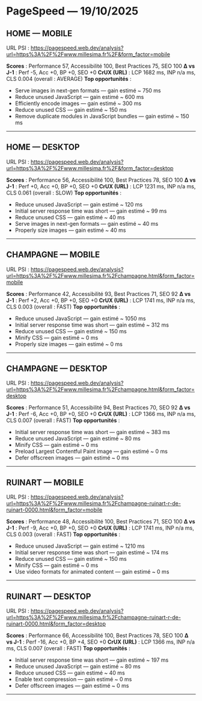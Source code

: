 # PageSpeed — 19/10/2025  

## HOME — MOBILE
URL PSI : https://pagespeed.web.dev/analysis?url=https%3A%2F%2Fwww.millesima.fr%2F&form_factor=mobile

**Scores** : Performance 57, Accessibilité 100, Best Practices 75, SEO 100
**Δ vs J-1** : Perf -5, Acc +0, BP +0, SEO +0
**CrUX (URL)** : LCP 1682 ms, INP n/a ms, CLS 0.004 (overall : AVERAGE)
**Top opportunités** :
- Serve images in next-gen formats — gain estimé ~ 750 ms
- Reduce unused JavaScript — gain estimé ~ 600 ms
- Efficiently encode images — gain estimé ~ 300 ms
- Reduce unused CSS — gain estimé ~ 150 ms
- Remove duplicate modules in JavaScript bundles — gain estimé ~ 150 ms

---

## HOME — DESKTOP
URL PSI : https://pagespeed.web.dev/analysis?url=https%3A%2F%2Fwww.millesima.fr%2F&form_factor=desktop

**Scores** : Performance 56, Accessibilité 100, Best Practices 78, SEO 100
**Δ vs J-1** : Perf +0, Acc +0, BP +0, SEO +0
**CrUX (URL)** : LCP 1231 ms, INP n/a ms, CLS 0.061 (overall : SLOW)
**Top opportunités** :
- Reduce unused JavaScript — gain estimé ~ 120 ms
- Initial server response time was short — gain estimé ~ 99 ms
- Reduce unused CSS — gain estimé ~ 40 ms
- Serve images in next-gen formats — gain estimé ~ 40 ms
- Properly size images — gain estimé ~ 40 ms

---

## CHAMPAGNE — MOBILE
URL PSI : https://pagespeed.web.dev/analysis?url=https%3A%2F%2Fwww.millesima.fr%2Fchampagne.html&form_factor=mobile

**Scores** : Performance 42, Accessibilité 93, Best Practices 71, SEO 92
**Δ vs J-1** : Perf +2, Acc +0, BP +0, SEO +0
**CrUX (URL)** : LCP 1741 ms, INP n/a ms, CLS 0.003 (overall : FAST)
**Top opportunités** :
- Reduce unused JavaScript — gain estimé ~ 1050 ms
- Initial server response time was short — gain estimé ~ 312 ms
- Reduce unused CSS — gain estimé ~ 150 ms
- Minify CSS — gain estimé ~ 0 ms
- Properly size images — gain estimé ~ 0 ms

---

## CHAMPAGNE — DESKTOP
URL PSI : https://pagespeed.web.dev/analysis?url=https%3A%2F%2Fwww.millesima.fr%2Fchampagne.html&form_factor=desktop

**Scores** : Performance 51, Accessibilité 94, Best Practices 70, SEO 92
**Δ vs J-1** : Perf -6, Acc +0, BP +0, SEO +0
**CrUX (URL)** : LCP 1366 ms, INP n/a ms, CLS 0.007 (overall : FAST)
**Top opportunités** :
- Initial server response time was short — gain estimé ~ 383 ms
- Reduce unused JavaScript — gain estimé ~ 80 ms
- Minify CSS — gain estimé ~ 0 ms
- Preload Largest Contentful Paint image — gain estimé ~ 0 ms
- Defer offscreen images — gain estimé ~ 0 ms

---

## RUINART — MOBILE
URL PSI : https://pagespeed.web.dev/analysis?url=https%3A%2F%2Fwww.millesima.fr%2Fchampagne-ruinart-r-de-ruinart-0000.html&form_factor=mobile

**Scores** : Performance 48, Accessibilité 100, Best Practices 71, SEO 100
**Δ vs J-1** : Perf -9, Acc +0, BP +0, SEO +0
**CrUX (URL)** : LCP 1741 ms, INP n/a ms, CLS 0.003 (overall : FAST)
**Top opportunités** :
- Reduce unused JavaScript — gain estimé ~ 1210 ms
- Initial server response time was short — gain estimé ~ 174 ms
- Reduce unused CSS — gain estimé ~ 150 ms
- Minify CSS — gain estimé ~ 0 ms
- Use video formats for animated content — gain estimé ~ 0 ms

---

## RUINART — DESKTOP
URL PSI : https://pagespeed.web.dev/analysis?url=https%3A%2F%2Fwww.millesima.fr%2Fchampagne-ruinart-r-de-ruinart-0000.html&form_factor=desktop

**Scores** : Performance 66, Accessibilité 100, Best Practices 78, SEO 100
**Δ vs J-1** : Perf -16, Acc +0, BP +4, SEO +0
**CrUX (URL)** : LCP 1366 ms, INP n/a ms, CLS 0.007 (overall : FAST)
**Top opportunités** :
- Initial server response time was short — gain estimé ~ 197 ms
- Reduce unused JavaScript — gain estimé ~ 80 ms
- Reduce unused CSS — gain estimé ~ 40 ms
- Enable text compression — gain estimé ~ 0 ms
- Defer offscreen images — gain estimé ~ 0 ms

---
